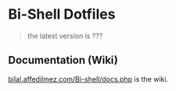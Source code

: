 # Bi-Shell Dotfiles
> the latest version is ???

## Documentation (Wiki)
[bilal.affedilmez.com/Bi-shell/docs.php](Here) is the wiki.
